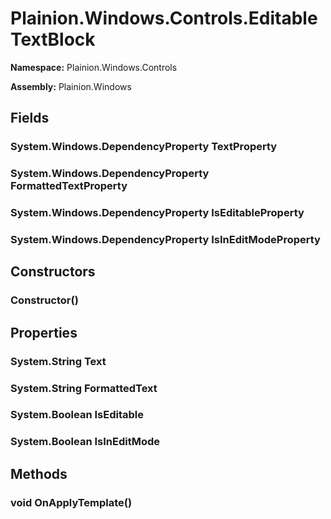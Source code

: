 
# Plainion.Windows.Controls.EditableTextBlock

**Namespace:** Plainion.Windows.Controls

**Assembly:** Plainion.Windows


## Fields

### System.Windows.DependencyProperty TextProperty

### System.Windows.DependencyProperty FormattedTextProperty

### System.Windows.DependencyProperty IsEditableProperty

### System.Windows.DependencyProperty IsInEditModeProperty


## Constructors

### Constructor()


## Properties

### System.String Text

### System.String FormattedText

### System.Boolean IsEditable

### System.Boolean IsInEditMode


## Methods

### void OnApplyTemplate()
